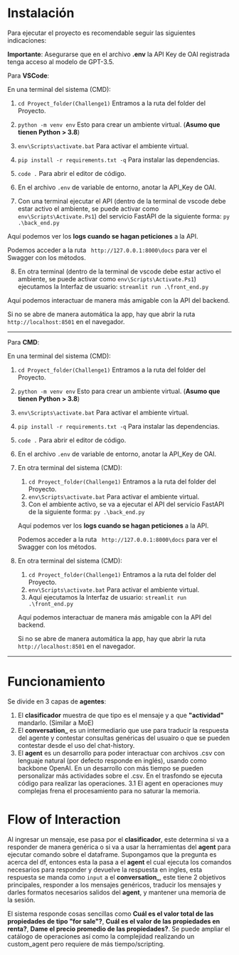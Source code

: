 # Instalación

Para ejecutar el proyecto es recomendable seguir las siguientes indicaciones:

**Importante**: Asegurarse que en el archivo **.env** la API Key de OAI registrada tenga acceso al modelo de GPT-3.5.

Para **VSCode**:

En una terminal del sistema (CMD):
1. `cd Proyect_folder(Challenge1)` Entramos a la ruta del folder del Proyecto.
2. `python -m venv env` Esto para crear un ambiente virtual. (**Asumo que tienen Python > 3.8**)
3. `env\Scripts\activate.bat` Para activar el ambiente virtual.
4. `pip install -r requirements.txt -q` Para instalar las dependencias.
5. `code .` Para abrir el editor de código.
6. En el archivo `.env` de variable de entorno, anotar la API_Key de OAI.

7. Con una terminal ejecutar el API (dentro de la terminal de vscode debe estar activo el ambiente, se puede activar como `env\Scripts\Activate.Ps1`) del servicio FastAPI de la siguiente forma:
`py .\back_end.py`

Aquí podemos ver los **logs cuando se hagan peticiones** a la API.

Podemos acceder a la ruta ` http://127.0.0.1:8000\docs` para ver el Swagger con los métodos.

8. En otra terminal (dentro de la terminal de vscode debe estar activo el ambiente, se puede activar como `env\Scripts\Activate.Ps1`) ejecutamos la Interfaz de usuario:
`streamlit run .\front_end.py`

Aquí podemos interactuar de manera más amigable con la API del backend.

Si no se abre de manera automática la app, hay que abrir la ruta `http://localhost:8501` en el navegador.

---
Para **CMD**:

En una terminal del sistema (CMD):
1. `cd Proyect_folder(Challenge1)` Entramos a la ruta del folder del Proyecto.
2. `python -m venv env` Esto para crear un ambiente virtual. (**Asumo que tienen Python > 3.8**)
3. `env\Scripts\activate.bat` Para activar el ambiente virtual.
4. `pip install -r requirements.txt -q` Para instalar las dependencias.
5. `code .` Para abrir el editor de código.
6. En el archivo `.env` de variable de entorno, anotar la API_Key de OAI.

7. En otra terminal del sistema (CMD):
    1. `cd Proyect_folder(Challenge1)` Entramos a la ruta del folder del Proyecto.
    2. `env\Scripts\activate.bat` Para activar el ambiente virtual.
    3. Con el ambiente activo, se va a ejecutar el API del servicio FastAPI de la siguiente forma:
    `py .\back_end.py`

    Aquí podemos ver los **logs cuando se hagan peticiones** a la API.

    Podemos acceder a la ruta ` http://127.0.0.1:8000\docs` para ver el Swagger con los métodos.

8. En otra terminal del sistema (CMD):
    1. `cd Proyect_folder(Challenge1)` Entramos a la ruta del folder del Proyecto.
    2. `env\Scripts\activate.bat` Para activar el ambiente virtual.
    3. Aquí ejecutamos la Interfaz de usuario:
    `streamlit run .\front_end.py`

    Aquí podemos interactuar de manera más amigable con la API del backend.

    Si no se abre de manera automática la app, hay que abrir la ruta `http://localhost:8501` en el navegador.

---
# Funcionamiento
Se divide en 3 capas de **agentes**:

1. El **clasificador** muestra de que tipo es el mensaje y a que **"actividad"** mandarlo. (Similar a MoE)
2. El **conversation_** es un intermediario que use para traducir la respuesta del agente y contestar consultas genéricas del usuairo o que se pueden contestar desde el uso del chat-history.
3. El **agent** es un desarrollo para poder interactuar con archivos .csv con lenguaje natural (por defecto responde en inglés), usando como backbone OpenAI. En un desarrollo con más tiempo se pueden personalizar más actividades sobre el .csv. En el trasfondo se ejecuta código para realizar las operaciones.
    3.1 El agent en operaciones muy complejas frena el procesamiento para no saturar la memoria.

# Flow of Interaction
Al ingresar un mensaje, ese pasa por el **clasificador**, este determina si va a responder de manera genérica o si va a usar la herramientas del **agent** para ejecutar comando sobre el dataframe. Supongamos que la pregunta es acerca del df, entonces esta la pasa a el **agent** el cual ejecuta los comandos necesarios para responder y devuelve la respuesta en ingles, esta respuesta se manda como `input` a el **conversation_**, este tiene 2 objetivos principales, responder a los mensajes genéricos, traducir los mensajes y darles formatos necesarios salidos del **agent**, y mantener una memoria de la sesión.

El sistema responde cosas sencillas como **Cuál es el valor total de las propiedades de tipo "for sale"?**, **Cuál es el valor de las propiedades en renta?**, **Dame el precio promedio de las propiedades?**. Se puede ampliar el catálogo de operaciones así como la complejidad realizando un custom_agent pero requiere de más tiempo/scripting.

